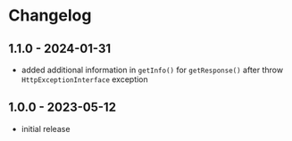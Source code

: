 # Changelog

## 1.1.0 - 2024-01-31

- added additional information in `getInfo()` for `getResponse()` after throw `HttpExceptionInterface` exception

## 1.0.0 - 2023-05-12

- initial release
